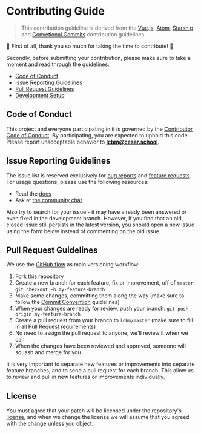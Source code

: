# Contributing Guide

> This contribution guideline is derived from the [Vue.js](https://github.com/vuejs/vue/blob/dev/.github/CONTRIBUTING.md), [Atom](https://github.com/atom/atom/blob/master/CONTRIBUTING.md), [Starship](https://github.com/starship/starship/blob/master/CONTRIBUTING.md) and [Convetional Commits](https://github.com/conventional-commits/conventionalcommits.org/blob/master/CONTRIBUTING.md) contribution guidelines.

:tada: First of all, thank you so much for taking the time to contribute! :tada:

Secondly, before submitting your contribution, please make sure to take a moment and read through the guidelines:

- [Code of Conduct](#code-of-conduct)
- [Issue Reporting Guidelines](#issue-reporting-guidelines)
- [Pull Request Guidelines](#pull-request-guidelines)
- [Development Setup](#development-setup)

## Code of Conduct

This project and everyone participating in it is governed by the [Contributor Code of Conduct](./CODE_OF_CONDUCT.md). By participating, you are expected to uphold this code. Please report unacceptable behavior to **lcbm@cesar.school**.

## Issue Reporting Guidelines

The issue list is reserved exclusively for [bug reports](.github/ISSUE_TEMPLATE/BUG_REPORT.md) and [feature requests](.github/ISSUE_TEMPLATE/FEATURE_REQUEST.md). For usage questions, please use the following resources:

- Read the [docs](./README.md)
- Ask at [the community chat](<insert>)

Also try to search for your issue - it may have already been answered or even fixed in the development branch. However, if you find that an old, closed issue still persists in the latest version, you should open a new issue using the form below instead of commenting on the old issue.

## Pull Request Guidelines

We use the [GitHub flow](https://guides.github.com/introduction/flow/) as main versioning workflow:

1. Fork this repository
2. Create a new branch for each feature, fix or improvement, off of `master`: `git checkout -b my-feature-branch`
3. Make some changes, committing them along the way (make sure to follow the [Commit Convention](.github/COMMIT_CONVENTION.md) guidelines)
4. When your changes are ready for review, push your branch: `git push origin my-feature-branch`
5. Create a pull request from your branch to `lcbm/master` (make sure to fill in all [Pull Request](.github/PULL_REQUEST_TEMPLATE.md) requirements)
6. No need to assign the pull request to anyone, we'll review it when we can
7. When the changes have been reviewed and approved, someone will squash and merge for you

It is very important to separate new features or improvements into separate feature branches, and to send a pull request for each branch. This allow us to review and pull in new features or improvements individually.

## License

You must agree that your patch will be licensed under the repository's [license](https://github.com/lcbm/cassandra/blob/master/LICENSE), and when we change the license we will assume that you agreed with the change unless you object.
